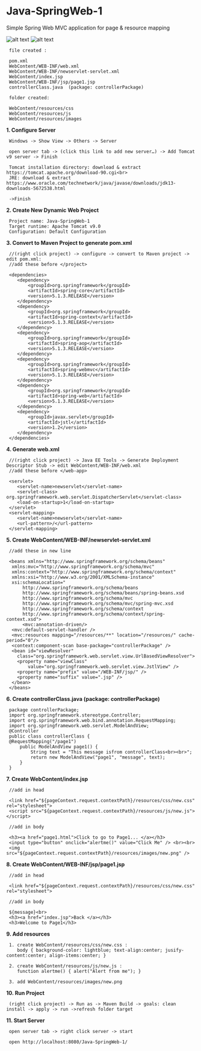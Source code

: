# Java-SpringWeb-1

Simple Spring Web MVC application for page & resource mapping

![alt text](https://user-images.githubusercontent.com/57636419/69472293-29e78f00-0de3-11ea-8ecb-3a7e4cf87274.JPG)
![alt text](https://user-images.githubusercontent.com/57636419/69472296-2f44d980-0de3-11ea-8008-d422f8be92cc.JPG)

     file created :
     
     pom.xml
     WebContent/WEB-INF/web.xml
     WebContent/WEB-INF/newservlet-servlet.xml
     WebContent/index.jsp
     WebContent/WEB-INF/jsp/page1.jsp
     controllerClass.java  (package: controllerPackage)
     
     folder created:
     
     WebContent/resources/css
     WebContent/resources/js
     WebContent/resources/images
     
<b>1. Configure Server</b>

     Windows -> Show View -> Others -> Server
     
     open server tab -> (click this link to add new server…) -> Add Tomcat v9 server -> Finish
     
     Tomcat installation directory: download & extract https://tomcat.apache.org/download-90.cgi<br>
     JRE: download & extract https://www.oracle.com/technetwork/java/javase/downloads/jdk13-downloads-5672538.html
     
     ->Finish
     
<b>2. Create New Dynamic Web Project</b>
  
     Project name: Java-SpringWeb-1
     Target runtime: Apache Tomcat v9.0
     Configuration: Default Configuration
     
<b>3. Convert to Maven Project to generate pom.xml</b>

     //(right click project) -> configure -> convert to Maven project -> edit pom.xml:
     //add these before </project>
     
     <dependencies>
		<dependency>
			<groupId>org.springframework</groupId>
			<artifactId>spring-core</artifactId>
			<version>5.1.3.RELEASE</version>
		</dependency>
		<dependency>
			<groupId>org.springframework</groupId>
			<artifactId>spring-context</artifactId>
			<version>5.1.3.RELEASE</version>
		</dependency>
		<dependency>
			<groupId>org.springframework</groupId>
			<artifactId>spring-aop</artifactId>
			<version>5.1.3.RELEASE</version>
		</dependency>
		<dependency>
			<groupId>org.springframework</groupId>
			<artifactId>spring-webmvc</artifactId>
			<version>5.1.3.RELEASE</version>
		</dependency>
		<dependency>
			<groupId>org.springframework</groupId>
			<artifactId>spring-web</artifactId>
			<version>5.1.3.RELEASE</version>
		</dependency> 
		<dependency>
			<groupId>javax.servlet</groupId>
			<artifactId>jstl</artifactId>
			<version>1.2</version>
		</dependency>
     </dependencies>
     
<b>4. Generate web.xml</b>
	
     //(right click project) -> Java EE Tools -> Generate Deployment Descriptor Stub -> edit WebContent/WEB-INF/web.xml
     //add these before </web-app>
     
     <servlet>
        <servlet-name>newservlet</servlet-name>
        <servlet-class> org.springframework.web.servlet.DispatcherServlet</servlet-class>
        <load-on-startup>1</load-on-startup>
     </servlet>
     <servlet-mapping>
        <servlet-name>newservlet</servlet-name>
        <url-pattern>/</url-pattern>
     </servlet-mapping>
     
<b>5. Create WebContent/WEB-INF/newservlet-servlet.xml</b>
	
     //add these in new line
     
     <beans xmlns="http://www.springframework.org/schema/beans"
	  xmlns:mvc="http://www.springframework.org/schema/mvc"
	  xmlns:context="http://www.springframework.org/schema/context"
	  xmlns:xsi="http://www.w3.org/2001/XMLSchema-instance"
	  xsi:schemaLocation="
          http://www.springframework.org/schema/beans     
          http://www.springframework.org/schema/beans/spring-beans.xsd
          http://www.springframework.org/schema/mvc 
          http://www.springframework.org/schema/mvc/spring-mvc.xsd
          http://www.springframework.org/schema/context 
          http://www.springframework.org/schema/context/spring-context.xsd">       
          <mvc:annotation-driven/>
	  <mvc:default-servlet-handler /> 
	  <mvc:resources mapping="/resources/**" location="/resources/" cache-period="0"/>
	  <context:component-scan base-package="controllerPackage" />
	  <bean id="viewResolver"
		class="org.springframework.web.servlet.view.UrlBasedViewResolver">
		<property name="viewClass"
			value="org.springframework.web.servlet.view.JstlView" />
		<property name="prefix" value="/WEB-INF/jsp/" />
		<property name="suffix" value=".jsp" />
	  </bean>	
     </beans>
     
<b>6. Create controllerClass.java (package: controllerPackage)</b>
	
     package controllerPackage;
     import org.springframework.stereotype.Controller;
     import org.springframework.web.bind.annotation.RequestMapping;
     import org.springframework.web.servlet.ModelAndView;
     @Controller
     public class controllerClass {	
	 @RequestMapping("/page1")
         public ModelAndView page1() {
             String text = "This message isfrom controllerClass<br><br>";
             return new ModelAndView("page1", "message", text);
         }
     }
     
<b>7. Create WebContent/index.jsp</b>
     
     //add in head
     
     <link href="${pageContext.request.contextPath}/resources/css/new.css" rel="stylesheet">
     <script src="${pageContext.request.contextPath}/resources/js/new.js"></script>   

     //add in body
     
     <h3><a href="page1.html">Click to go to Page1... </a></h3>  
     <input type="button" onclick="alertme()" value="Click Me" /> <br><br>
     <img src="${pageContext.request.contextPath}/resources/images/new.png" /> 
     
<b>8. Create WebContent/WEB-INF/jsp/page1.jsp</b>

     //add in head
     
     <link href="${pageContext.request.contextPath}/resources/css/new.css" rel="stylesheet">

     //add in body
     
     ${message}<br>
     <h3><a href="index.jsp">Back </a></h3>  
     <h3>Welcome to Page1</h3>
     
<b>9. Add resources</b>
	
     1. create WebContent/resources/css/new.css :  
        body { background-color: lightblue; text-align:center; jusify-content:center; align-items:center; }

     2. create WebContent/resources/js/new.js :   
        function alertme() { alert("Alert from me"); }

     3. add WebContent/resources/images/new.png
     
<b>10. Run Project</b>

     (right click project) -> Run as -> Maven Build -> goals: clean install -> apply -> run ->refresh folder target
     
<b>11. Start Server</b>

     open server tab -> right click server -> start
     
     open http://localhost:8080/Java-SpringWeb-1/
     
     
     

     
